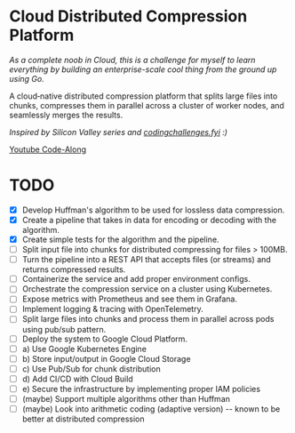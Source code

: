 # Cloud Distributed Compression Platform
_As a complete noob in Cloud, this is a challenge for myself to learn everything by building an enterprise-scale cool thing from the ground up using Go._

A cloud‑native distributed compression platform that splits large files into chunks, compresses them in parallel across a cluster of worker nodes, and seamlessly merges the results. 

_Inspired by Silicon Valley series and [codingchallenges.fyi](https://codingchallenges.fyi/challenges/challenge-huffman) :)_

[Youtube Code-Along](https://www.youtube.com/playlist?list=PLSg4pGV1EkBo1JCfXl4zZoHkbFe4zk_EL)

# TODO
- [X] Develop Huffman's algorithm to be used for lossless data compression.
- [X] Create a pipeline that takes in data for encoding or decoding with the algorithm.
- [X] Create simple tests for the algorithm and the pipeline.
- [ ] Split input file into chunks for distributed compressing for files > 100MB.
- [ ] Turn the pipeline into a REST API that accepts files (or streams) and returns compressed results.
- [ ] Containerize the service and add proper environment configs.
- [ ] Orchestrate the compression service on a cluster using Kubernetes.
- [ ] Expose metrics with Prometheus and see them in Grafana.
- [ ] Implement logging & tracing with OpenTelemetry.
- [ ] Split large files into chunks and process them in parallel across pods using pub/sub pattern.
- [ ] Deploy the system to Google Cloud Platform.
- [ ] a) Use Google Kubernetes Engine
- [ ] b) Store input/output in Google Cloud Storage
- [ ] c) Use Pub/Sub for chunk distribution
- [ ] d) Add CI/CD with Cloud Build
- [ ] e) Secure the infrastructure by implementing proper IAM policies
- [ ] (maybe) Support multiple algorithms other than Huffman 
- [ ] (maybe) Look into arithmetic coding (adaptive version) -- known to be better at distributed compression
